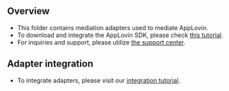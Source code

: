 ## Overview
* This folder contains mediation adapters used to mediate AppLovin.
* To download and integrate the AppLovin SDK, please check [this tutorial](https://www.applovin.com/integration#mopubIntegration).
* For inquiries and support, please utilize [the support center](https://support-developer.applovin.com/hc/en-us).

## Adapter integration
* To integrate adapters, please visit our [integration tutorial](https://developers.mopub.com/docs/android/integrating-networks/).

